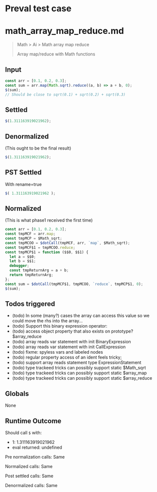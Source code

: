 # Preval test case

# math_array_map_reduce.md

> Math > Ai > Math array map reduce
>
> Array map/reduce with Math functions

## Input

`````js filename=intro
const arr = [0.1, 0.2, 0.3];
const sum = arr.map(Math.sqrt).reduce((a, b) => a + b, 0);
$(sum);
// Should be close to sqrt(0.1) + sqrt(0.2) + sqrt(0.3)
`````


## Settled


`````js filename=intro
$(1.311163919021962);
`````


## Denormalized
(This ought to be the final result)

`````js filename=intro
$(1.311163919021962);
`````


## PST Settled
With rename=true

`````js filename=intro
$( 1.311163919021962 );
`````


## Normalized
(This is what phase1 received the first time)

`````js filename=intro
const arr = [0.1, 0.2, 0.3];
const tmpMCF = arr.map;
const tmpMCP = $Math_sqrt;
const tmpMCOO = $dotCall(tmpMCF, arr, `map`, $Math_sqrt);
const tmpMCF$1 = tmpMCOO.reduce;
const tmpMCP$1 = function ($$0, $$1) {
  let a = $$0;
  let b = $$1;
  debugger;
  const tmpReturnArg = a + b;
  return tmpReturnArg;
};
const sum = $dotCall(tmpMCF$1, tmpMCOO, `reduce`, tmpMCP$1, 0);
$(sum);
`````


## Todos triggered


- (todo) In some (many?) cases the array can access this value so we could move the rhs into the array...
- (todo) Support this binary expression operator:
- (todo) access object property that also exists on prototype? $array_reduce
- (todo) array reads var statement with init BinaryExpression
- (todo) array reads var statement with init CallExpression
- (todo) fixme: spyless vars and labeled nodes
- (todo) regular property access of an ident feels tricky;
- (todo) support array reads statement type ExpressionStatement
- (todo) type trackeed tricks can possibly support static $Math_sqrt
- (todo) type trackeed tricks can possibly support static $array_map
- (todo) type trackeed tricks can possibly support static $array_reduce


## Globals


None


## Runtime Outcome


Should call `$` with:
 - 1: 1.311163919021962
 - eval returned: undefined

Pre normalization calls: Same

Normalized calls: Same

Post settled calls: Same

Denormalized calls: Same

